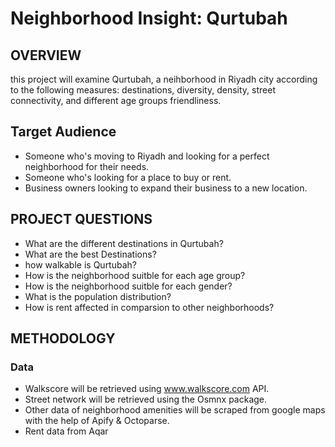 # Neighborhood Insight: Qurtubah

## OVERVIEW
this project will examine Qurtubah, a neihborhood in Riyadh city according to the following measures: destinations, diversity, density, street connectivity, and different age groups friendliness. 


## Target Audience
- Someone who's moving to Riyadh and looking for a perfect neighborhood for their needs.
- Someone who's looking for a place to buy or rent.
- Business owners looking to expand their business to a new location.

## PROJECT QUESTIONS  
- What are the different destinations in Qurtubah?
- What are the best Destinations?
- how walkable is Qurtubah?
- How is the neighborhood suitble for each age group?
- How is the neighborhood suitble for each gender?
- What is the population distribution?
- How is rent affected in comparsion to other neighborhoods?

## METHODOLOGY  

### Data

- Walkscore will be retrieved using www.walkscore.com API.
- Street network will be retrieved using the Osmnx package.
- Other data of neighborhood amenities will be scraped from google maps with the help of Apify & Octoparse.
- Rent data from Aqar
